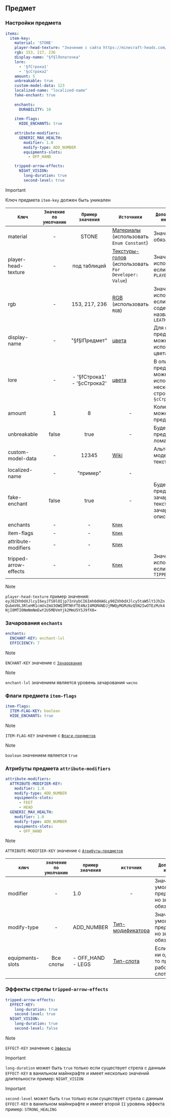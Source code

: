 ## Предмет

### Настройки предмета
```yaml
items:
  item-key:
    material: 'STONE'
    player-head-texture: "Значение с сайта https://minecraft-heads.com/ For Developers: Value"
    rgb: 153, 217, 236
    display-name: "§f§lЛопаточка"
    lore:
      - '§fСтрока1'
      - '§cСтрока2'
    amount: 5
    unbreakable: true
    custom-model-data: 123
    localized-name: "localized-name"
    fake-enchant: true
    
    enchants:
      DURABILITY: 10
    
    item-flags:
      HIDE_ENCHANTS: true
    
    attribute-modifiers:
      GENERIC_MAX_HEALTH:
        modifier: 1.0
        modify-type: ADD_NUMBER
        equipments-slots:
          - OFF_HAND

    tripped-arrow-effects:
      NIGHT_VISION:
        long-duration: true
        second-level: true
```
> [!IMPORTANT]
> Ключ предмета `item-key` должен быть уникален

| `Ключ`                | `Значение по умолчанию` |         `Пример значения`         | `Источники`                                                                                                                                                                       | `Дополнительная информация`                                                    |
|-----------------------|:-----------------------:|:---------------------------------:|-----------------------------------------------------------------------------------------------------------------------------------------------------------------------------------|--------------------------------------------------------------------------------|
| material              |            -            |               STONE               | [Материалы](https://hub.spigotmc.org/javadocs/bukkit/org/bukkit/Material.html) (использовать `Enum Constant`)                                                                     | Значение обязательно                                                           |
| player-head-texture   |            -            |           под таблицей            | [Текстуры-голов](https://minecraft-heads.com/) (использовать `For Developer: Value`)                                                                                              | Значение будет использовано если `material` = `PLAYER_HEAD`                    |
| rgb                   |            -            |           153, 217, 236           | [RGB](https://g.co/kgs/jMKSRgx) (использовать `RGB`)                                                                                                                              | Значение будет использовано если `material` содержит в названии `LEATHER`      |
| display-name          |            -            |           "§f§lПредмет"           | [цвета](https://www.birdflop.com/resources/rgb/)                                                                                                                                  | Для название предмета можно использовать цвета `§fТекст`                       |
| lore                  |            -            | - '§fСтрока1' <br/> - '§cСтрока2' | [цвета](https://www.birdflop.com/resources/rgb/)                                                                                                                                  | В описании предмета можно использовать несколько строк `§fСтрока1` `§cСтрока2` |
| amount                |            1            |                 8                 | <div align="center"> -                                                                                                                                                            | Количество может быть в пределах `1-64`                                        |
| unbreakable           |          false          |               true                | <div align="center"> -                                                                                                                                                            | Будет ли предмет ломаться                                                      |
| custom-model-data     |            -            |               12345               | [Wiki](https://www.planetminecraft.com/forums/communities/texturing/new-1-14-custom-item-models-tuto-578834/)                                                                     | Альтернативная модель текстуры                                                 |
| localized-name        |            -            |             "пример"              | <div align="center"> -                                                                                                                                                            | <div align="center"> -                                                         |
| fake-enchant          |          false          |               true                | <div align="center"> -                                                                                                                                                            | Будет ли предмет иметь зачарованную текстуру без зачарования в описании        |
| enchants              |            -            |                 -                 | [`Клик`](https://github.com/Smoup/ItemStackConfig/new/main#%D0%B7%D0%B0%D1%87%D0%B0%D1%80%D0%BE%D0%B2%D0%B0%D0%BD%D0%B8%D1%8F-enchants)                                           | <div align="center"> -                                                         |
| item-flags            |            -            |                 -                 | [`Клик`](https://github.com/Smoup/ItemStackConfig/new/main#%D1%84%D0%BB%D0%B0%D0%B3%D0%B8-%D0%BF%D1%80%D0%B5%D0%B4%D0%BC%D0%B5%D1%82%D0%B0-item-flags)                            | <div align="center"> -                                                         |
| attribute-modifiers   |            -            |                 -                 | [`Клик`](https://github.com/Smoup/ItemStackConfig/new/main#%D0%B0%D1%82%D1%80%D0%B8%D0%B1%D1%83%D1%82%D1%8B-%D0%BF%D1%80%D0%B5%D0%B4%D0%BC%D0%B5%D1%82%D0%B0-attribute-modifiers) | <div align="center"> -                                                         |
| tripped-arrow-effects |            -            |                 -                 | [`Клик`](https://github.com/Smoup/ItemStackConfig/new/main#%D1%8D%D1%84%D1%84%D0%B5%D0%BA%D1%82%D1%8B-%D1%81%D1%82%D1%80%D0%B5%D0%BB%D1%8B-tripped-arrow-effects)                 | Значение будет использовано если `material` = `TIPPED_ARROW`                   |

> [!NOTE]
> `player-head-texture` пример значения:
> `eyJ0ZXh0dXJlcyI6eyJTS0lOIjp7InVybCI6Imh0dHA6Ly90ZXh0dXJlcy5taW5lY3JhZnQubmV0L3RleHR1cmUvZmU3OWQ3MTNhYTE4NzI4MGM4NDJjMWQyMGMzNzQ5N2IwOTEzMzk4NjI0MTI0NmNmNmEwY2U5MDVmYjk2MmU5YSJ9fX0=`




### Зачарования `enchants`
```yaml
enchants:
  ENCHANT-KEY: enchant-lvl
  EFFICIENCY: 7
```

> [!NOTE]
> `ENCHANT-KEY` значение с [`Зачарования`](https://hub.spigotmc.org/javadocs/bukkit/org/bukkit/enchantments/Enchantment.html)

> [!NOTE]
> `enchant-lvl` значением является уровень зачарования `число`



### Флаги предмета `item-flags`
```yaml
item-flags:
  ITEM-FLAG-KEY: boolean
  HIDE_ENCHANTS: true
```

> [!NOTE]
> `ITEM-FLAG-KEY` значение с [`Флаги-предметов`](https://hub.spigotmc.org/javadocs/bukkit/org/bukkit/inventory/ItemFlag.html)

> [!NOTE]
> `boolean` значением является `true`



### Атрибуты предмета `attribute-modifiers`
```yaml
attribute-modifiers:
  ATTRIBUTE-MODIFIER-KEY:
    modifier: 1.0
    modify-type: ADD_NUMBER
    equipments-slots:
      - FEET
      - HEAD
  GENERIC_MAX_HEALTH:
    modifier: 1.0
    modify-type: ADD_NUMBER
    equipments-slots:
      - OFF_HAND
```

> [!NOTE]
> `ATTRIBUTE-MODIFIER-KEY` значение с [`Атрибуты-предметов`](https://hub.spigotmc.org/javadocs/spigot/org/bukkit/attribute/Attribute.html)

| `ключ`            | `значение по умолчанию` | `пример значения`       | `источник`                                                                                                         | `Дополнительная информация`                                               |
|-------------------|:-----------------------:|-------------------------|--------------------------------------------------------------------------------------------------------------------|---------------------------------------------------------------------------|
| modifier          |            -            | 1.0                     | <div align="center"> -                                                                                             | Значение по умолчанию не предусмотренно, но значение обязательно          |
| modify-type       |            -            | ADD_NUMBER              | [Тип-модификатора](https://hub.spigotmc.org/javadocs/spigot/org/bukkit/attribute/AttributeModifier.Operation.html) | Значение по умолчанию не предусмотренно, но значение обязательно          |
| equipments-slots  |        Все слоты        | - OFF_HAND <br/> - LEGS | [Тип-слота](https://hub.spigotmc.org/javadocs/spigot/org/bukkit/inventory/EquipmentSlot.html)                      | Если не указать ни одного слота, то предмет будет работать во всех слотах |




### Эффекты стрелы `tripped-arrow-effects`
```yaml
tripped-arrow-effects:
  EFFECT-KEY:
    long-duration: true
    second-level: true
  NIGHT_VISION:
    long-duration: true
    second-level: false
```

> [!NOTE]
> `EFFECT-KEY` значение с [`Эффекты`](https://hub.spigotmc.org/javadocs/spigot/org/bukkit/potion/PotionType.html)

> [!IMPORTANT]
> `long-duration` может быть `true` только если существует стрела с данным `EFFECT-KEY`
> в ванильном майнкрафте и имеет несколько значений длительности
> пример: `NIGHT_VISION`

> [!IMPORTANT]
> `second-level` может быть `true` только если существует стрела с данным `EFFECT-KEY`
> в ванильном майнкрафте и имеет второй `II` уровень эффекта
> пример: `STRONG_HEALING`

